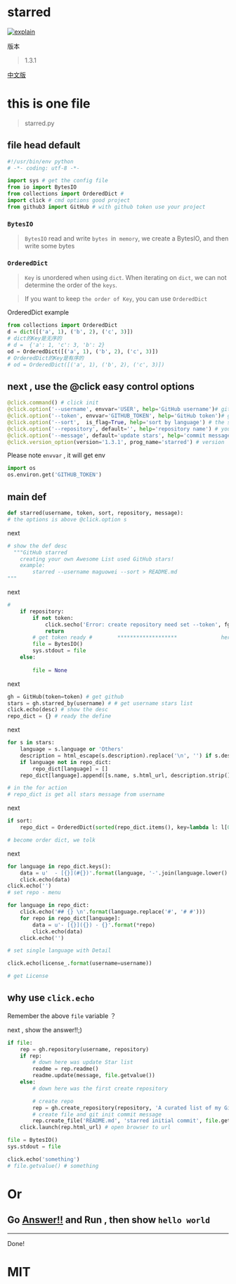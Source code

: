 # starred

[![explain](http://llever.com/explain.svg)](https://github.com/chinanf-boy/Source-Explain)

版本
> 1.3.1

[中文版](./README.zh.md)

# this is one file

> starred.py

## file head default

``` py
#!/usr/bin/env python
# -*- coding: utf-8 -*-

import sys # get the config file
from io import BytesIO
from collections import OrderedDict # 
import click # cmd options good project
from github3 import GitHub # with github token use your project  
```

### ``BytesIO``

> ``BytesIO`` read and write ``bytes ``in`` memory``, we create a BytesIO, and then write some bytes

### ``OrderedDict``

> ``Key`` is unordered when using ``dict``. When iterating on ``dict``, we can not determine the order of the ``keys``.

> If you want to keep ``the order of Key``, you can use ``OrderedDict``

OrderedDict example

``` py
from collections import OrderedDict
d = dict([('a', 1), ('b', 2), ('c', 3)])
# dict的Key是无序的
# d =  {'a': 1, 'c': 3, 'b': 2}
od = OrderedDict([('a', 1), ('b', 2), ('c', 3)])
# OrderedDict的Key是有序的
# od = OrderedDict([('a', 1), ('b', 2), ('c', 3)])
```

## next , use the @click easy control options

``` py
@click.command() # click init 
@click.option('--username', envvar='USER', help='GitHub username')# github usename ready 
@click.option('--token', envvar='GITHUB_TOKEN', help='GitHub token')# github token ready
@click.option('--sort',  is_flag=True, help='sort by language') # the star project sort
@click.option('--repository', default='', help='repository name') # you ready update project repo name
@click.option('--message', default='update stars', help='commit message') # once time you commit -m "message"
@click.version_option(version='1.3.1', prog_name='starred') # version

```

Please note ``envvar`` , it will get env
``` py
import os
os.environ.get('GITHUB_TOKEN')
```

## main def

``` py
def starred(username, token, sort, repository, message):
# the options is above @click.option s
```

next
``` py
# show the def desc
  """GitHub starred
    creating your own Awesome List used GitHub stars!
    example:
        starred --username maguowei --sort > README.md
"""

```

next
``` py
# 
    if repository:
        if not token:
            click.secho('Error: create repository need set --token', fg='red')
            return
        # get token ready #        *******************              here
        file = BytesIO()
        sys.stdout = file
    else:
    
        file = None
```

next
``` py
gh = GitHub(token=token) # get github 
stars = gh.starred_by(username) # # get username stars list
click.echo(desc) # show the desc
repo_dict = {} # ready the define
```

next
``` py
for s in stars:
    language = s.language or 'Others'
    description = html_escape(s.description).replace('\n', '') if s.description else ''
    if language not in repo_dict:
        repo_dict[language] = []
    repo_dict[language].append([s.name, s.html_url, description.strip()])

# in the for action
# repo_dict is get all stars message from username
```

next
``` py
if sort:
    repo_dict = OrderedDict(sorted(repo_dict.items(), key=lambda l: l[0]))

# become order dict, we tolk
```

next
``` py
for language in repo_dict.keys():
    data = u'  - [{}](#{})'.format(language, '-'.join(language.lower().split()))
    click.echo(data)
click.echo('')
# set repo - menu 

for language in repo_dict:
    click.echo('## {} \n'.format(language.replace('#', '# #')))
    for repo in repo_dict[language]:
        data = u'- [{}]({}) - {}'.format(*repo)
        click.echo(data)
    click.echo('')

# set single language with Detail

click.echo(license_.format(username=username))

# get License 
```

## why use ``click.echo``

Remember the above ``file`` variable ？

next , show the answer!!;)

``` py
if file:
    rep = gh.repository(username, repository)
    if rep: 
        # down here was update Star list
        readme = rep.readme()
        readme.update(message, file.getvalue())
    else:
        # down here was the first create repository

        # create repo
        rep = gh.create_repository(repository, 'A curated list of my GitHub stars!')
        # create file and git init commit message
        rep.create_file('README.md', 'starred initial commit', file.getvalue())
    click.launch(rep.html_url) # open browser to url

```

``` py 
file = BytesIO()
sys.stdout = file

click.echo('something')
# file.getvalue() # something
```

# Or

## Go [Answer!!](./BytesIO.py) and Run , then show ``hello world``

---

Done!

# MIT
